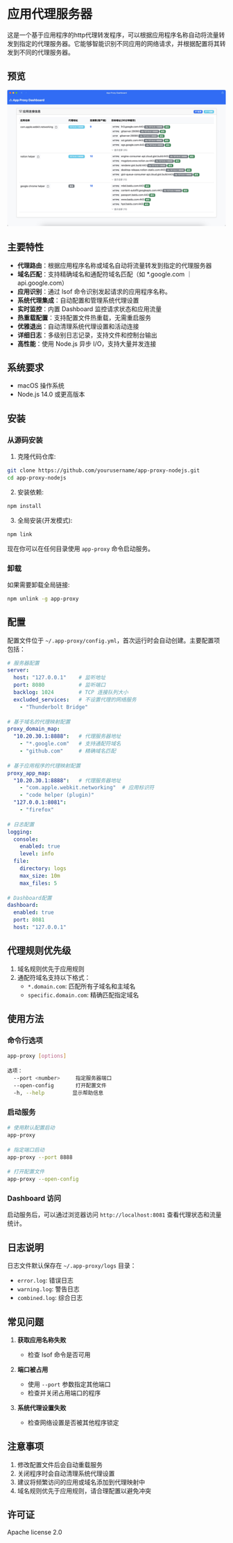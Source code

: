 # 应用代理服务器

这是一个基于应用程序的http代理转发程序，可以根据应用程序名称自动将流量转发到指定的代理服务器。它能够智能识别不同应用的网络请求，并根据配置将其转发到不同的代理服务器。

## 预览

![App Proxy Dashboard](docs/app-proxy-dashboard.jpg)


## 主要特性

- **代理路由**：根据应用程序名称或域名自动将流量转发到指定的代理服务器
- **域名匹配**：支持精确域名和通配符域名匹配（如 *.google.com ｜ api.google.com）
- **应用识别**：通过 lsof 命令识别发起请求的应用程序名称。
- **系统代理集成**：自动配置和管理系统代理设置
- **实时监控**：内置 Dashboard 监控请求状态和应用流量
- **热重载配置**：支持配置文件热重载，无需重启服务
- **优雅退出**：自动清理系统代理设置和活动连接
- **详细日志**：多级别日志记录，支持文件和控制台输出
- **高性能**：使用 Node.js 异步 I/O，支持大量并发连接

## 系统要求

- macOS 操作系统
- Node.js 14.0 或更高版本

## 安装

### 从源码安装

1. 克隆代码仓库:
```bash
git clone https://github.com/yourusername/app-proxy-nodejs.git
cd app-proxy-nodejs
```

2. 安装依赖:
```bash
npm install
```

3. 全局安装(开发模式):
```bash
npm link
```

现在你可以在任何目录使用 `app-proxy` 命令启动服务。

### 卸载

如果需要卸载全局链接:
```bash
npm unlink -g app-proxy
```

## 配置

配置文件位于 `~/.app-proxy/config.yml`，首次运行时会自动创建。主要配置项包括：

```yaml
# 服务器配置
server:
  host: "127.0.0.1"    # 监听地址
  port: 8080           # 监听端口
  backlog: 1024        # TCP 连接队列大小
  excluded_services:   # 不设置代理的网络服务
    - "Thunderbolt Bridge"

# 基于域名的代理映射配置
proxy_domain_map:
  "10.20.30.1:8888":   # 代理服务器地址
    - "*.google.com"   # 支持通配符域名
    - "github.com"     # 精确域名匹配

# 基于应用程序的代理映射配置
proxy_app_map:
  "10.20.30.1:8888":   # 代理服务器地址
    - "com.apple.webkit.networking"  # 应用标识符
    - "code helper (plugin)"
  "127.0.0.1:8081":
    - "firefox"

# 日志配置
logging:
  console:
    enabled: true
    level: info
  file:
    directory: logs
    max_size: 10m
    max_files: 5

# Dashboard配置
dashboard:
  enabled: true
  port: 8081
  host: "127.0.0.1"
```

## 代理规则优先级

1. 域名规则优先于应用规则
2. 通配符域名支持以下格式：
   - `*.domain.com`: 匹配所有子域名和主域名
   - `specific.domain.com`: 精确匹配指定域名

## 使用方法

### 命令行选项

```bash
app-proxy [options]

选项：
  --port <number>     指定服务器端口
  --open-config       打开配置文件
  -h, --help         显示帮助信息
```

### 启动服务

```bash
# 使用默认配置启动
app-proxy

# 指定端口启动
app-proxy --port 8888

# 打开配置文件
app-proxy --open-config
```

### Dashboard 访问

启动服务后，可以通过浏览器访问 `http://localhost:8081` 查看代理状态和流量统计。

## 日志说明

日志文件默认保存在 `~/.app-proxy/logs` 目录：

- `error.log`: 错误日志
- `warning.log`: 警告日志
- `combined.log`: 综合日志

## 常见问题

1. **获取应用名称失败**
   - 检查 lsof 命令是否可用

2. **端口被占用**
   - 使用 `--port` 参数指定其他端口
   - 检查并关闭占用端口的程序

3. **系统代理设置失败**
   - 检查网络设置是否被其他程序锁定

## 注意事项

1. 修改配置文件后会自动重载服务
2. 关闭程序时会自动清理系统代理设置
3. 建议将频繁访问的应用或域名添加到代理映射中
4. 域名规则优先于应用规则，请合理配置以避免冲突

## 许可证

Apache license 2.0
